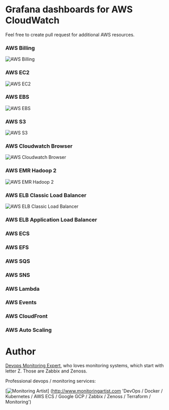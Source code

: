 # Grafana dashboards for AWS CloudWatch

Feel free to create pull request for additional AWS resources.

### AWS Billing

![AWS Billing](https://raw.githubusercontent.com/monitoringartist/grafana-aws-cloudwatch-dashboards/master/aws-billing/aws-billing.png)

### AWS EC2

![AWS EC2](https://raw.githubusercontent.com/monitoringartist/grafana-aws-cloudwatch-dashboards/master/aws-ec2/aws-ec2.png)

### AWS EBS

![AWS EBS](https://raw.githubusercontent.com/monitoringartist/grafana-aws-cloudwatch-dashboards/master/aws-ebs/aws-ebs.png)

### AWS S3

![AWS S3](https://raw.githubusercontent.com/monitoringartist/grafana-aws-cloudwatch-dashboards/master/aws-s3/aws-s3.png)

### AWS Cloudwatch Browser

![AWS Cloudwatch Browser](https://raw.githubusercontent.com/monitoringartist/grafana-aws-cloudwatch-dashboards/master/aws-cloudwatch-browser/aws-cloudwatch-browser.png)

### AWS EMR Hadoop 2

![AWS EMR Hadoop 2](https://raw.githubusercontent.com/monitoringartist/grafana-aws-cloudwatch-dashboards/master/aws-emr/aws-emr-hadoop-2.png)

### AWS ELB Classic Load Balancer

![AWS ELB Classic Load Balancer](https://raw.githubusercontent.com/monitoringartist/grafana-aws-cloudwatch-dashboards/master/aws-elb/aws-elb-classic-lb.png)

### AWS ELB Application Load Balancer

### AWS ECS

### AWS EFS

### AWS SQS

### AWS SNS

### AWS Lambda

### AWS Events

### AWS CloudFront

### AWS Auto Scaling

# Author

[Devops Monitoring Expert](http://www.jangaraj.com 'DevOps / Docker / Kubernetes / AWS ECS / Google GCP / Zabbix / Zenoss / Terraform / Monitoring'),
who loves monitoring systems, which start with letter Z. Those are Zabbix and Zenoss.

Professional devops / monitoring services:

[![Monitoring Artist](http://monitoringartist.com/img/github-monitoring-artist-logo.jpg)]
(http://www.monitoringartist.com 'DevOps / Docker / Kubernetes / AWS ECS / Google GCP / Zabbix / Zenoss / Terraform / Monitoring')
